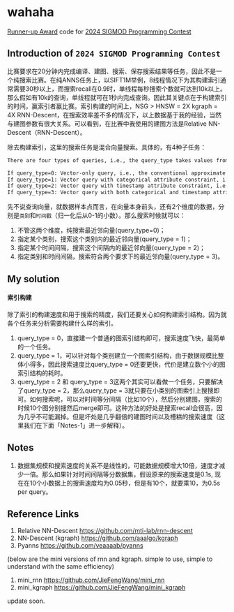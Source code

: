 # wahaha
[Runner-up Award](https://2024.sigmod.org/sigmod_awards.shtml) code for [2024 SIGMOD Programming Contest](https://dbgroup.cs.tsinghua.edu.cn/sigmod2024/leaders.shtml)

## Introduction of `2024 SIGMOD Programming Contest`

比赛要求在20分钟内完成编译、建图、搜索、保存搜索结果等任务，因此不是一个纯搜索比赛。在纯ANNS任务上，以SIFT1M举例，8线程情况下为其构建索引通常需要30秒以上，而搜索recall在0.9时，单线程每秒搜索个数就可达到10k以上。那么假如有10k的查询，单线程就可在1秒内完成查询。因此其关键点在于构建索引的时间，赢索引者赢比赛。索引构建的时间上，NSG > HNSW = 2X kgraph = 4X RNN-Descent，在搜索效率差不多的情况下，以上数据基于我的经验，当然与建图参数有很大关系。可以看到，在比赛中我使用的建图方法是Relative NN-Descent（RNN-Descent）。

除去构建索引，这里的搜索任务是混合向量搜索。具体的，有4种子任务：
```txt
There are four types of queries, i.e., the query_type takes values from 0, 1, 2 and 3. The 4 types of queries correspond to:

If query_type=0: Vector-only query, i.e., the conventional approximate nearest neighbor (ANN) search query.
If query_type=1: Vector query with categorical attribute constraint, i.e., ANN search for data points satisfying C=v.
If query_type=2: Vector query with timestamp attribute constraint, i.e., ANN search for data points satisfying l≤T≤r.
If query_type=3: Vector query with both categorical and timestamp attribute constraints, i.e. ANN search for data points satisfying C=v and l≤T≤r.
```
先不说查询向量，就数据样本点而言，在向量本身前头，还有2个维度的数据，分别是`类别`和`时间戳`（归一化后从0-1的小数）。那么搜索时候就可以：
1. 不管这两个维度，纯搜索最近邻向量(query_type=0)；
2. 指定某个类别，搜索这个类别内的最近邻向量(query_type = 1)；
3. 指定某个时间间隔，搜索这个间隔内的最近邻向量(query_type = 2)；
4. 指定类别和时间间隔，搜索符合两个要求下的最近邻向量(query_type = 3)。

## My solution

#### 索引构建
除了索引的构建速度和用于搜索的精度，我们还要关心如何构建索引结构。因为就各个任务来分析需要构建什么样的索引。
1. query_type = 0，直接建一个普通的图索引结构即可，搜索速度飞快，最简单的一个任务。
2. query_type = 1，可以针对每个类别建立一个图索引结构，由于数据规模比整体小得多，因此搜索速度比query_type = 0还要更快，代价是建立数个小的图索引结构的耗时。
3. query_type = 2 和 query_type = 3这两个其实可以看做一个任务，只要解决了query_type = 2，那么query_type = 3就只要在小类别的图索引上搜搜即可。如何搜索呢，可以对时间等分间隔（比如10个），然后分别建图，搜索的时候10个图分别搜然后merge即可。这种方法的好处是搜索recall会很高，因为几乎不可能漏掉。但是坏处是几乎翻倍的建图时间以及槽糕的搜索速度（这里我们在下面「Notes-1」进一步解释）。



## Notes
1. 数据集规模和搜索速度的关系不是线性的，可能数据规模增大10倍，速度才减少一倍。那么如果针对时间间隔等分数据集，假设原来的搜索速度是0.1s, 现在在10个小数据上的搜索速度均为0.05秒，但是有10个，就要乘10，为0.5s per query。

## Reference Links
1. Relative NN-Descent https://github.com/mti-lab/rnn-descent
2. NN-Descent (kgraph) https://github.com/aaalgo/kgraph
3. Pyanns https://github.com/veaaaab/pyanns


(below are the mini versions of rnn and kgraph. simple to use, simple to understand with the same efficiency)
1. mini_rnn  https://github.com/JieFengWang/mini_rnn
2. mini_kgraph https://github.com/JieFengWang/mini_kgraph

update soon.
